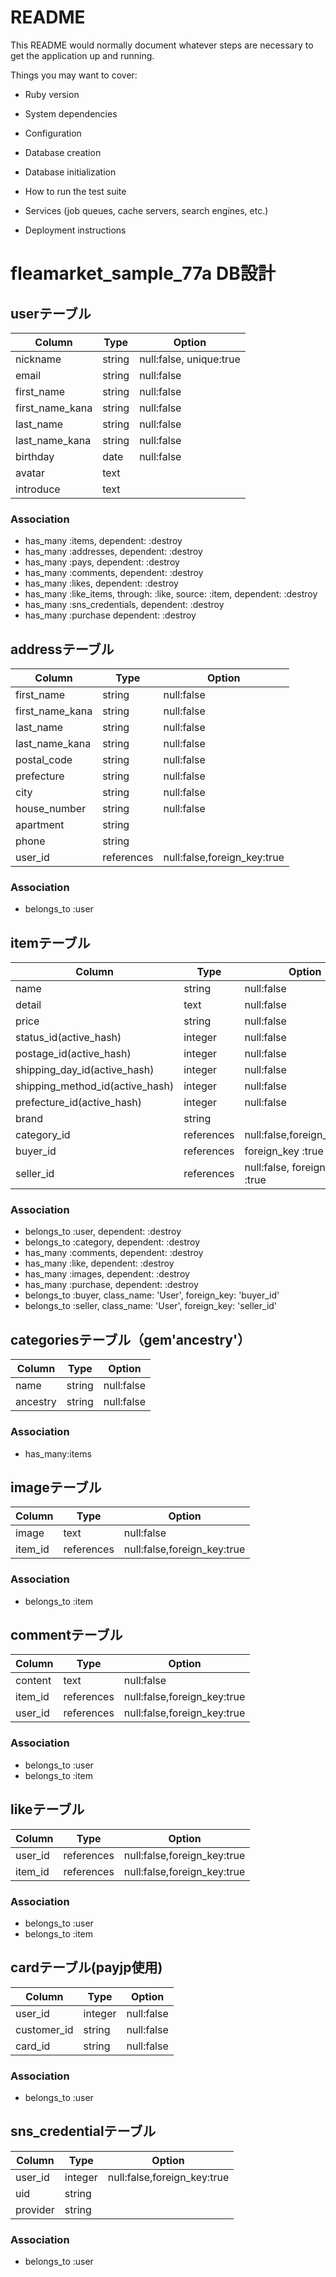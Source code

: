 # README

This README would normally document whatever steps are necessary to get the
application up and running.

Things you may want to cover:

* Ruby version

* System dependencies

* Configuration

* Database creation

* Database initialization

* How to run the test suite

* Services (job queues, cache servers, search engines, etc.)

* Deployment instructions

# fleamarket_sample_77a DB設計

## userテーブル
|Column|Type|Option|
|------|----|------|
|nickname|string|null:false, unique:true|
|email|string|null:false|
|first_name|string|null:false|
|first_name_kana|string|null:false|
|last_name|string|null:false|
|last_name_kana|string|null:false|
|birthday|date|null:false|
|avatar|text||
|introduce|text||
### Association
- has_many :items, dependent: :destroy
- has_many :addresses, dependent: :destroy
- has_many :pays, dependent: :destroy
- has_many :comments, dependent: :destroy
- has_many :likes, dependent: :destroy
- has_many :like_items, through: :like, source: :item, dependent: :destroy
- has_many :sns_credentials, dependent: :destroy
- has_many :purchase dependent: :destroy

## addressテーブル
|Column|Type|Option|
|------|----|------|
|first_name|string|null:false|
|first_name_kana|string|null:false|
|last_name|string|null:false|
|last_name_kana|string|null:false|
|postal_code|string|null:false|
|prefecture|string|null:false|
|city|string|null:false|
|house_number|string|null:false|
|apartment|string||
|phone|string||
|user_id|references|null:false,foreign_key:true|
### Association
- belongs_to :user

## itemテーブル
|Column|Type|Option|
|------|----|------|
|name|string|null:false|
|detail|text|null:false|
|price|string|null:false|
|status_id(active_hash)|integer|null:false|
|postage_id(active_hash)|integer|null:false|
|shipping_day_id(active_hash)|integer|null:false|
|shipping_method_id(active_hash)|integer|null:false|
|prefecture_id(active_hash)|integer|null:false|
|brand|string||
|category_id|references|null:false,foreign_key:true|
|buyer_id|references|foreign_key :true|
|seller_id|references|null:false, foreign_key :true|
### Association
- belongs_to :user, dependent: :destroy
- belongs_to :category, dependent: :destroy
- has_many :comments, dependent: :destroy
- has_many :like, dependent: :destroy
- has_many :images, dependent: :destroy
- has_many :purchase, dependent: :destroy
- belongs_to :buyer, class_name: 'User', foreign_key: 'buyer_id'
- belongs_to :seller, class_name: 'User', foreign_key: 'seller_id'

## categoriesテーブル（gem'ancestry'）
|Column|Type|Option|
|------|----|------|
|name|string|null:false|
|ancestry|string|null:false|
### Association
- has_many:items

## imageテーブル
|Column|Type|Option|
|------|----|------|
|image|text|null:false|
|item_id|references|null:false,foreign_key:true|
### Association
- belongs_to :item

## commentテーブル
|Column|Type|Option|
|------|----|------|
|content|text|null:false|
|item_id|references|null:false,foreign_key:true|
|user_id|references|null:false,foreign_key:true|
### Association
- belongs_to :user
- belongs_to :item

## likeテーブル
|Column|Type|Option|
|------|----|------|
|user_id|references|null:false,foreign_key:true|
|item_id|references|null:false,foreign_key:true|
### Association
- belongs_to :user
- belongs_to :item

## cardテーブル(payjp使用)
|Column|Type|Option|
|------|----|------|
|user_id|integer|null:false|
|customer_id|string|null:false|
|card_id|string|null:false|
### Association
- belongs_to :user


## sns_credentialテーブル
|Column|Type|Option|
|------|----|------|
|user_id|integer|null:false,foreign_key:true|
|uid|string||
|provider|string||
### Association
- belongs_to :user